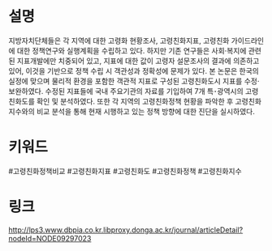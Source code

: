 # 설명
지방자치단체들은 각 지역에 대한 고령화 현황조사, 고령친화지표, 고령친화 가이드라인에 대한 정책연구와 실행계획을 수립하고 있다. 하지만 기존 
연구들은 사회·복지에 관련된 지표개발에만 치중되어 있고, 지표에 대한 값이 고령자 설문조사의 결과에 의존하고 있어, 이것을 기반으로 정책 수립 시 
객관성과 정확성에 문제가 있다. 본 논문은 한국의 실정에 맞으며 물리적 환경을 포함한 객관적 지표로 구성된 고령친화도시 지표를 수정·보완하였다. 
수정된 지표들에 국내 주요기관의 자료를 기입하여 7개 특･광역시의 고령친화도를 확인 및 분석하였다. 또한 각 지역의 고령친화정책 현황을 파악한 후 
고령친화지수와의 비교 분석을 통해 현재 시행하고 있는 정책 방향에 대한 진단을 실시하였다.

# 키워드
#고령친화정책비교 #고령친화지표 #고령친화도 #고령친화정책 #고령친화지수

# 링크
http://lps3.www.dbpia.co.kr.libproxy.donga.ac.kr/journal/articleDetail?nodeId=NODE09297023

